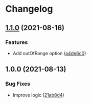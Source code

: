 # Changelog

## [1.1.0](https://www.github.com/humanwhocodes/array-with-default/compare/v1.0.0...v1.1.0) (2021-08-16)


### Features

* Add outOfRange option ([a4de6c0](https://www.github.com/humanwhocodes/array-with-default/commit/a4de6c0607cffa48c818b691a55fe812bcb2f546))

## 1.0.0 (2021-08-13)


### Bug Fixes

* Improve logic ([21ab8d4](https://www.github.com/humanwhocodes/array-with-default/commit/21ab8d4069782608706c33d702fed8a80208e225))
